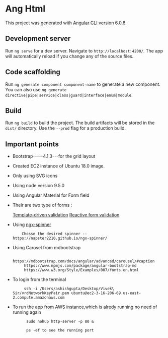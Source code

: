 # Ang Html

This project was generated with [Angular CLI](https://github.com/angular/angular-cli) version 6.0.8.

## Development server

Run `ng serve` for a dev server. Navigate to `http://localhost:4200/`. The app will automatically reload if you change any of the source files.

## Code scaffolding

Run `ng generate component component-name` to generate a new component. You can also use `ng generate directive|pipe|service|class|guard|interface|enum|module`.

## Build

Run `ng build` to build the project. The build artifacts will be stored in the `dist/` directory. Use the `--prod` flag for a production build.

## Important points 

* Bootstrap-----4.1.3---for the grid layout
* Created EC2 instance of Ubuntu 18.0 image.
* Only using SVG icons
* Using node version 9.5.0
* Using Angular Material for Form field
* Their are two type of forms :

    [Template-driven validation](https://angular.io/guide/form-validation#template-driven-validation)
    [Reactive form validation](https://angular.io/guide/form-validation#reactive-form-validation)

* Using [ngx-spinner](https://www.npmjs.com/package/ngx-spinner)

          Chosse the desired spinner -- https://napster2210.github.io/ngx-spinner/

* Using Carosel from mdbootstrap
           
           https://mdbootstrap.com/docs/angular/advanced/carousel/#caption
           https://www.npmjs.com/package/angular-bootstrap-md
           https://www.w3.org/Style/Examples/007/fonts.en.html

* To login from the terminal 
      
           ssh -i /Users/ashishgupta/Desktop/Vivek\ Sir/vrdNetworkKeyPair.pem ubuntu@ec2-3-16-206-69.us-east-2.compute.amazonaws.com

* To run the app from AWS instance,which is alredy running no need of running again

            sudo nohup http-server -p 80 &

            ps -ef to see the running port
